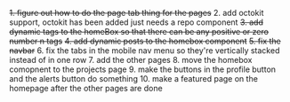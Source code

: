 ~~1. figure out how to do the page tab thing for the pages~~
2. add octokit support, octokit has been added just needs a repo component
~~3. add dynamic tags to the homeBox so that there can be any positive or zero number n tags~~
~~4. add dynamic posts to the homebox component~~
~~5. fix the navbar~~
6. fix the tabs in the mobile nav menu so they're vertically stacked instead of in one row
7. add the other pages
8. move the homebox comopnent to the projects page
9. make the buttons in the profile button and the alerts button do something
10. make a featured page on the homepage after the other pages are done